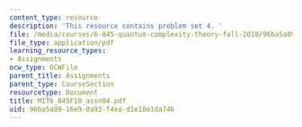 ```yaml
---
content_type: resource
description: 'This resource contains problem set 4. '
file: /media/courses/6-845-quantum-complexity-theory-fall-2010/96ba5a8916e90a93f4ead1e18e1da746_MIT6_845F10_assn04.pdf
file_type: application/pdf
learning_resource_types:
- Assignments
ocw_type: OCWFile
parent_title: Assignments
parent_type: CourseSection
resourcetype: Document
title: MIT6_845F10_assn04.pdf
uid: 96ba5a89-16e9-0a93-f4ea-d1e18e1da746
---
```


